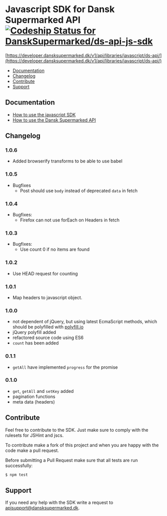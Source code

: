 # Javascript SDK for Dansk Supermarked API [ ![Codeship Status for DanskSupermarked/ds-api-js-sdk](https://codeship.com/projects/36ec9160-dac9-0132-128b-7e6cf4be967c/status?branch=master)](https://codeship.com/projects/79394)
[https://developer.dansksupermarked.dk/v1/api/libraries/javascript/ds-api/](https://developer.dansksupermarked.dk/v1/api/libraries/javascript/ds-api/)
- [Documentation](#documentation)
- [Changelog](#changelog)
- [Contribute](#contribute)
- [Support](#support)

## Documentation
- [How to use the javascript SDK](https://developer.dansksupermarked.dk/v1/api/libraries/javascript/ds-api/)
- [How to use the Dansk Supermarked API](https://developer.dansksupermarked.dk/v1/overview/)

## Changelog

### 1.0.6
- Added browserify transforms to be able to use babel

### 1.0.5
- Bugfixes
  - Post should use `body` instead of deprecated `data` in fetch

### 1.0.4
- Bugfixes:
  - Firefox can not use forEach on Headers in fetch

### 1.0.3
- Bugfixes:
  - Use count 0 if no items are found

### 1.0.2
- Use HEAD request for counting

### 1.0.1
- Map headers to javascript object.

### 1.0.0
- not dependent of jQuery, but using latest EcmaScript methods, which should be polyfilled with [polyfill.io](https://cdn.polyfill.io/v1/docs/)
- jQuery polyfill added
- refactored source code using ES6
- `count` has been added

### 0.1.1
- `getAll` have implemented `progress` for the promise

### 0.1.0
- `get`, `getAll` and `setKey` added
- pagination functions
- meta data (headers)

## Contribute
Feel free to contribute to the SDK. Just make sure to comply with the rulesets for JSHint and jscs.

To contribute make a fork of this project and when you are happy with the code make a pull request.

Before submitting a Pull Request make sure that all tests are run successfully:

```bash
$ npm test
```

## Support
If you need any help with the SDK write a request to [apisupport@dansksupermarked.dk](mailto:apisupport@dansksupermarked.dk).
